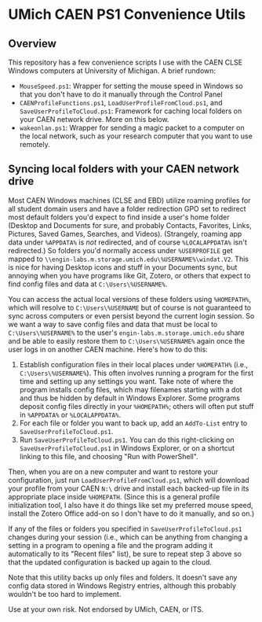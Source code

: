 # UMich CAEN PS1 Convenience Utils

## Overview

This repository has a few convenience scripts I use with the CAEN CLSE Windows computers at University of Michigan. A brief rundown:

- `MouseSpeed.ps1`: Wrapper for setting the mouse speed in Windows so that you don't have to do it manually through the Control Panel
- `CAENProfileFunctions.ps1`, `LoadUserProfileFromCloud.ps1`, and `SaveUserProfileToCloud.ps1`: Framework for caching local folders on your CAEN network drive. More on this below.
- `wakeonlan.ps1`: Wrapper for sending a magic packet to a computer on the local network, such as your research computer that you want to use remotely.

## Syncing local folders with your CAEN network drive

Most CAEN Windows machines (CLSE and EBD) utilize roaming profiles for all student domain users and have a folder redirection GPO set to redirect most default folders you'd expect to find inside a user's home folder (Desktop and Documents for sure, and probably Contacts, Favorites, Links, Pictures, Saved Games, Searches, and Videos).
(Strangely, roaming app data under `%APPDATA%` is _not_ redirected, and of course `%LOCALAPPDATA%` isn't redirected.)
So folders you'd normally access under `%USERPROFILE` get mapped to `\\engin-labs.m.storage.umich.edu\%USERNAME%\windat.V2`.
This is nice for having Desktop icons and stuff in your Documents sync, but annoying when you have programs like Git, Zotero, or others that expect to find config files and data at `C:\Users\%USERNAME%`.

You can access the actual local versions of these folders using `%HOMEPATH%`, which will resolve to `C:\Users\%USERNAME` but of course is not guaranteed to sync across computers or even persist beyond the current login session.
So we want a way to save config files and data that must be local to `C:\Users\%USERNAME%` to the user's `engin-labs.m.storage.umich.edu` share and be able to easily restore them to `C:\Users\%USERNAME%` again once the user logs in on another CAEN machine.
Here's how to do this:

1. Establish configuration files in their local places under `%HOMEPATH%` (i.e., `C:\Users\%USERNAME%`). This often involves running a program for the first time and setting up any settings you want. Take note of where the program installs config files, which may filenames starting with a dot and thus be hidden by default in Windows Explorer. Some programs deposit config files directly in your `%HOMEPATH%`; others will often put stuff in `%APPDATA%` or `%LOCALAPPDATA%`.
2. For each file or folder you want to back up, add an `AddTo-List` entry to `SaveUserProfileToCloud.ps1`.
3. Run `SaveUserProfileToCloud.ps1`. You can do this right-clicking on `SaveUserProfileToCloud.ps1` in Windows Explorer, or on a shortcut linking to this file, and choosing "Run with PowerShell".

Then, when you are on a new computer and want to restore your configuration, just run `LoadUserProfileFromCloud.ps1`, which will download your profile from your CAEN `N:\` drive and install each backed-up file in its appropriate place inside `%HOMEPATH`.
(Since this is a general profile initialization tool, I also have it do things like set my preferred mouse speed, install the Zotero Office add-on so I don't have to do it manually, and so on.)

If any of the files or folders you specified in `SaveUserProfileToCloud.ps1` changes during your session (i.e., which can be anything from changing a setting in a program to opening a file and the program adding it automatically to its "Recent files" list), be sure to repeat step 3 above so that the updated configuration is backed up again to the cloud.

Note that this utility backs up only files and folders. It doesn't save any config data stored in Windows Registry entries, although this probably wouldn't be too hard to implement.

Use at your own risk. Not endorsed by UMich, CAEN, or ITS.

